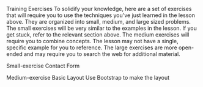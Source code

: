 Training Exercises
To solidify your knowledge, here are a set of exercises that will require you to use the techniques you've just learned in the lesson above.
They are organized into small, medium, and large sized problems. The small exercises will be very similar to the examples in the lesson. If you get stuck, refer to the relevant section above. The medium exercises will require you to combine concepts. The lesson may not have a single, specific example for you to reference. The large exercises are more open-ended and may require you to search the web for additional material.

Small-exercise
Contact Form



Medium-exercise
Basic Layout
Use Bootstrap to make the layout
